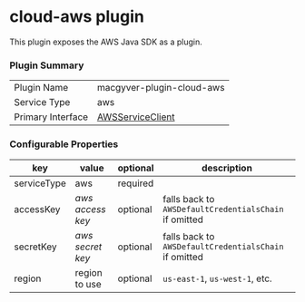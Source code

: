 # cloud-aws plugin

This plugin exposes the AWS Java SDK as a plugin.  

### Plugin Summary
|      |      |
|------|------|
| Plugin Name    |  macgyver-plugin-cloud-aws   |
| Service Type   |  aws |
| Primary Interface |  [AWSServiceClient](https://github.com/if6was9/macgyver/blob/master/macgyver-plugin-cloud-aws/src/main/java/io/macgyver/plugin/cloud/aws/AWSServiceClient.java)  |


### Configurable Properties

|key|value| optional | description |
|-------------|---|----|-------|
| serviceType | aws | required |
| accessKey   | _aws access key_ | optional | falls back to ```AWSDefaultCredentialsChain``` if omitted |
| secretKey   | _aws secret key_ | optional |falls back to ```AWSDefaultCredentialsChain``` if omitted |
| region      | region to use    | optional | ```us-east-1```, ```us-west-1```, etc. |
